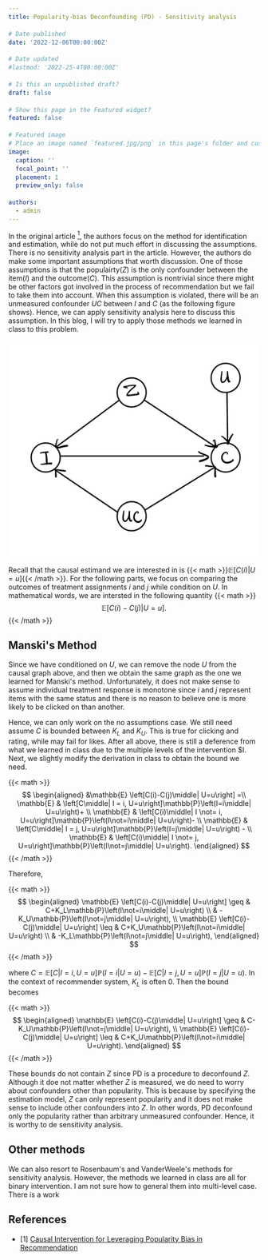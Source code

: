 ```yaml
---
title: Popularity-bias Deconfounding (PD) - Sensitivity analysis

# Date published
date: '2022-12-06T00:00:00Z'

# Date updated
#lastmod: '2022-25-4T00:00:00Z'

# Is this an unpublished draft?
draft: false

# Show this page in the Featured widget?
featured: false

# Featured image
# Place an image named `featured.jpg/png` in this page's folder and customize its options here.
image:
  caption: ''
  focal_point: ''
  placement: 1
  preview_only: false

authors:
  - admin
---
```


In the original article [<sup>1</sup>](#PDA), the authors focus on the method for identification and estimation, while do not put much effort in discussing the assumptions. There is no sensitivity analysis part in the article. However, the authors do make some important assumptions that worth discussion. One of those assumptions is that the populairty($Z$) is the only confounder between the item($I$) and the outcome($C$). This assumption is nontrivial since there might be other factors got involved in the process of recommendation but we fail to take them into account. When this assumption is violated, there will be an unmeasured confounder $UC$ between $I$ and $C$ (as the following figure shows). Hence, we can apply sensitivity analysis here to discuss this assumption. In this blog, I will try to apply those methods we learned in class to this problem.

![1](1.png)



Recall that the causal estimand we are interested in is {{< math >}}$\mathbb{E}\left[C(i)\middle| U=u\right]${{< /math >}}. For the following parts, we focus on comparing the outcomes of treatment assignments $i$ and $j$ while condition on $U$. In mathematical words, we are intersted in the following quantity
{{< math >}}
$$
\mathbb{E}\left[C(i)-C(j)\middle| U=u\right]. 
$$
{{< /math >}}

## Manski's Method

Since we have conditioned on $U$, we can remove the node $U$ from the causal graph above, and then we obtain the same graph as the one we learned for Manski's method. Unfortunately, it does not make sense to assume individual treatment response is monotone since $i$ and $j$ represent items with the same status and there is no reason to believe one is more likely to be clicked on than another.

Hence, we can only work on the no assumptions case. We still need assume $C$ is bounded between $K_L$ and $K_U$. This is true for clicking and rating, while may fail for likes. After all above, there is still a deference from what we learned in class due to the multiple levels of the intervention $I. Next, we slightly modify the derivation in class to obtain the bound we need.

{{< math >}}
$$
\begin{aligned}
&\mathbb{E} \left[C(i)-C(j)\middle| U=u\right] =\\
\mathbb{E} & \left[C\middle| I = i, U=u\right]\mathbb{P}\left(I=i\middle| U=u\right)+ \\
\mathbb{E} & \left[C(i)\middle| I \not= i, U=u\right]\mathbb{P}\left(I\not=i\middle| U=u\right)- \\
\mathbb{E} & \left[C\middle| I = j, U=u\right]\mathbb{P}\left(I=j\middle| U=u\right) - \\
\mathbb{E} & \left[C(i)\middle| I \not= j, U=u\right]\mathbb{P}\left(I\not=j\middle| U=u\right).
\end{aligned}
$$
{{< /math >}}

Therefore, 

{{< math >}}
$$
\begin{aligned}
\mathbb{E} \left[C(i)-C(j)\middle| U=u\right] \geq &  C+K_L\mathbb{P}\left(I\not=i\middle| U=u\right) \\
& -K_U\mathbb{P}\left(I\not=j\middle| U=u\right), \\
\mathbb{E} \left[C(i)-C(j)\middle| U=u\right] \leq &  C+K_U\mathbb{P}\left(I\not=i\middle| U=u\right) \\
& -K_L\mathbb{P}\left(I\not=j\middle| U=u\right), 
\end{aligned}
$$
{{< /math >}}

where $C = \mathbb{E}\left[C\middle| I = i, U=u\right]\mathbb{P}\left(I=i\middle| U=u\right)-\mathbb{E} \left[C\middle| I = j, U=u\right]\mathbb{P}\left(I=j\middle| U=u\right)$. In the context of recommender system, $K_L$ is often 0. Then the bound becomes

{{< math >}}
$$
\begin{aligned}
\mathbb{E} \left[C(i)-C(j)\middle| U=u\right] \geq &  C-K_U\mathbb{P}\left(I\not=j\middle| U=u\right), \\
\mathbb{E} \left[C(i)-C(j)\middle| U=u\right] \leq &  C+K_U\mathbb{P}\left(I\not=i\middle| U=u\right).
\end{aligned}
$$
{{< /math >}}

These bounds do not contain $Z$ since PD is a procedure to deconfound $Z$. Although it doe not matter whether $Z$ is measured, we do need to worry about confounders other than popularity. This is because by specifying the estimation model, $Z$ can only represent popularity and it does not make sense to include other confounders into $Z$. In other words, PD deconfound only the popularity rather than arbitrary unmeasured confounder. Hence, it is worthy to de sensitivity analysis. 

## Other methods

We can also resort to Rosenbaum's and VanderWeele's methods for sensitivity analysis. However, the methods we learned in class are all for binary intervention. I am not sure how to general them into multi-level case. There is a work 



## References

<div id ="PDA"></div>

- [1] [Causal Intervention for Leveraging Popularity Bias in Recommendation](https://arxiv.org/abs/2105.06067v1)
